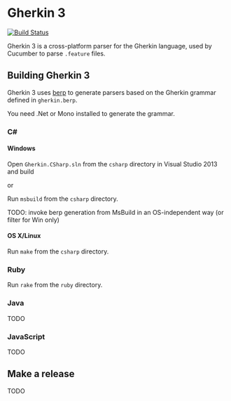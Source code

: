 # Gherkin 3

[![Build Status](https://travis-ci.org/cucumber/gherkin3.png)](https://travis-ci.org/cucumber/gherkin3)

Gherkin 3 is a cross-platform parser for the Gherkin language,
used by Cucumber to parse `.feature` files.

## Building Gherkin 3

Gherkin 3 uses [berp](https://github.com/gasparnagy/berp) to generate parsers
based on the Gherkin grammar defined in `gherkin.berp`.

You need .Net or Mono installed to generate the grammar.

### C# ###

#### Windows

Open `Gherkin.CSharp.sln` from the `csharp` directory in Visual Studio 2013 and build

or

Run `msbuild` from the `csharp` directory.

TODO: invoke berp generation from MsBuild in an OS-independent way (or filter for Win only)

#### OS X/Linux

Run `make` from the `csharp` directory.

### Ruby

Run `rake` from the `ruby` directory.

### Java

TODO

### JavaScript

TODO

## Make a release

TODO
